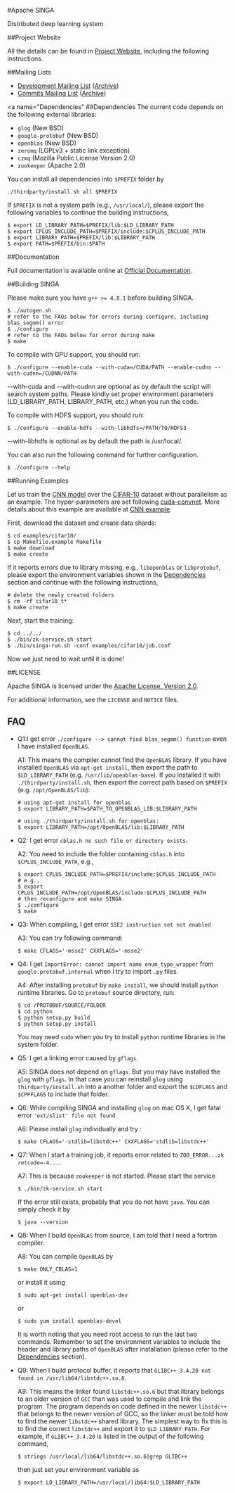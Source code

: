 #Apache SINGA

Distributed deep learning system

##Project Website

All the details can be found in [Project Website](http://singa.incubator.apache.org), including the following instructions.

##Mailing Lists

* [Development Mailing List](mailto:dev-subscribe@singa.incubator.apache.org) ([Archive](http://mail-archives.apache.org/mod_mbox/singa-dev/))
* [Commits Mailing List](mailto:commits-subscribe@singa.incubator.apache.org) ([Archive](http://mail-archives.apache.org/mod_mbox/singa-commits/))

<a name="Dependencies"</a>
##Dependencies
The current code depends on the following external libraries:

  * `glog` (New BSD)
  * `google-protobuf` (New BSD)
  * `openblas` (New BSD)
  * `zeromq` (LGPLv3 + static link exception)
  * `czmq` (Mozilla Public License Version 2.0)
  * `zookeeper` (Apache 2.0)

You can install all dependencies into `$PREFIX` folder by

    ./thirdparty/install.sh all $PREFIX

If `$PREFIX` is not a system path (e.g., `/usr/local/`), please export the following
variables to continue the building instructions,

    $ export LD_LIBRARY_PATH=$PREFIX/lib:$LD_LIBRARY_PATH
    $ export CPLUS_INCLUDE_PATH=$PREFIX/include:$CPLUS_INCLUDE_PATH
    $ export LIBRARY_PATH=$PREFIX/lib:$LIBRARY_PATH
    $ export PATH=$PREFIX/bin:$PATH

##Documentation

Full documentation is available online at [Official Documentation](https://singa.incubator.apache.org/docs/overview.html).

##Building SINGA

Please make sure you have `g++ >= 4.8.1` before building SINGA.

    $ ./autogen.sh
    # refer to the FAQs below for errors during configure, including blas_segmm() error
    $ ./configure
    # refer to the FAQs below for error during make
    $ make

To compile with GPU support, you should run:
    
    $ ./configure --enable-cuda --with-cuda=/CUDA/PATH --enable-cudnn --with-cudnn=/CUDNN/PATH

--with-cuda and --with-cudnn are optional as by default the script will search
system paths.
Please kindly set proper environment parameters (LD_LIBRARY_PATH, LIBRARY_PATH,
etc.) when you run the code.

To compile with HDFS support, you should run:

    $ ./configure --enable-hdfs --with-libhdfs=/PATH/TO/HDFS3

--with-libhdfs is optional as by default the path is /usr/local/.

You can also run the following command for further configuration.

    $ ./configure --help


##Running Examples

Let us train the [CNN model](http://papers.nips.cc/paper/4824-imagenet-classification-with-deep-convolutional-neural-networks) over the
[CIFAR-10](http://www.cs.toronto.edu/~kriz/cifar.html) dataset without parallelism as an example. The hyper-parameters
are set following [cuda-convnet](https://code.google.com/p/cuda-convnet/). More details about this example are available
at [CNN example](http://singa.incubator.apache.org/docs/cnn).

First, download the dataset and create data shards:

    $ cd examples/cifar10/
    $ cp Makefile.example Makefile
    $ make download
    $ make create

If it reports errors due to library missing, e.g., `libopenblas` or `libprotobuf`,
please export the environment variables shown in the [Dependencies](#Dependencies) section and
continue with the following instructions,

    # delete the newly created folders
    $ rm -rf cifar10_t*
    $ make create

Next, start the training:

    $ cd ../../
    $ ./bin/zk-service.sh start
    $ ./bin/singa-run.sh -conf examples/cifar10/job.conf

Now we just need to wait until it is done!

##LICENSE

Apache SINGA is licensed under the [Apache License, Version 2.0](http://www.apache.org/licenses/LICENSE-2.0).

For additional information, see the `LICENSE` and `NOTICE` files.

## FAQ

* Q1:I get error `./configure --> cannot find blas_segmm() function` even I
have installed `OpenBLAS`.

  A1: This means the compiler cannot find the `OpenBLAS` library. If you have installed `OpenBLAS` via `apt-get install`, then export the path to `$LD_LIBRARY_PATH` (e.g. `/usr/lib/openblas-base`). If you installed it with
  `./thirdparty/install.sh`, then export the correct path based on `$PREFIX` (e.g. `/opt/OpenBLAS/lib`):

      # using apt-get install for openblas
      $ export LIBRARY_PATH=$PATH_TO_OPENBLAS_LIB:$LIBRARY_PATH

      # using ./thirdparty/install.sh for openblas:
      $ export LIBRARY_PATH=/opt/OpenBLAS/lib:$LIBRARY_PATH


* Q2: I get error `cblas.h no such file or directory exists`.

  A2: You need to include the folder containing `cblas.h` into `$CPLUS_INCLUDE_PATH`,
  e.g.,

      $ export CPLUS_INCLUDE_PATH=$PREFIX/include:$CPLUS_INCLUDE_PATH
      # e.g.,
      $ export CPLUS_INCLUDE_PATH=/opt/OpenBLAS/include:$CPLUS_INCLUDE_PATH
      # then reconfigure and make SINGA
      $ ./configure
      $ make


* Q3: When compiling, I get error `SSE2 instruction set not enabled`

  A3: You can try following command:

      $ make CFLAGS='-msse2' CXXFLAGS='-msse2'


* Q4: I get `ImportError: cannot import name enum_type_wrapper` from
`google.protobuf.internal` when I try to import `.py` files.

  A4: After installing `protobuf` by `make install`, we should install `python`
  runtime libraries. Go to `protobuf` source directory, run:

      $ cd /PROTOBUF/SOURCE/FOLDER
      $ cd python
      $ python setup.py build
      $ python setup.py install

  You may need `sudo` when you try to install `python` runtime libraries in
  the system folder.


* Q5: I get a linking error caused by `gflags`.

  A5: SINGA does not depend on `gflags`. But you may have installed the `glog` with
  `gflags`. In that case you can reinstall `glog` using `thirdparty/install.sh` into
  a another folder and export the `$LDFLAGS` and `$CPPFLAGS` to include that folder.


* Q6: While compiling SINGA and installing `glog` on mac OS X, I get fatal error
`'ext/slist' file not found`

  A6: Please install `glog` individually and try :

      $ make CFLAGS='-stdlib=libstdc++' CXXFLAGS='stdlib=libstdc++'

* Q7: When I start a training job, it reports error related to `ZOO_ERROR...zk retcode=-4...`.

  A7: This is because `zookeeper` is not started. Please start the service

      $ ./bin/zk-service.sh start

  If the error still exists, probably that you do not have `java`. You can simply
  check it by

      $ java --version

* Q8: When I build `OpenBLAS` from source, I am told that I need a fortran compiler.

  A8: You can compile `OpenBLAS` by

      $ make ONLY_CBLAS=1

  or install it using

      $ sudo apt-get install openblas-dev

  or

      $ sudo yum install openblas-devel

  It is worth noting that you need root access to run the last two commands.
  Remember to set the environment variables to include the header and library
  paths of `OpenBLAS` after installation (please refer to the [Dependencies](#Dependencies) section).

* Q9: When I build protocol buffer, it reports that `GLIBC++_3.4.20 not found in /usr/lib64/libstdc++.so.6`.

  A9: This means the linker found `libstdc++.so.6` but that library
  belongs to an older version of `GCC` than was used to compile and link the
  program. The program depends on code defined in
  the newer `libstdc++` that belongs to the newer version of GCC, so the linker
  must be told how to find the newer `libstdc++` shared library.
  The simplest way to fix this is to find the correct `libstdc++` and export it to
  `$LD_LIBRARY_PATH`. For example, if `GLIBC++_3.4.20` is listed in the output of the
  following command,

      $ strings /usr/local/lib64/libstdc++.so.6|grep GLIBC++

  then just set your environment variable as

      $ export LD_LIBRARY_PATH=/usr/local/lib64:$LD_LIBRARY_PATH

